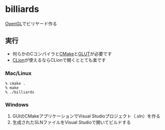 # billiards

[OpenGL](https://www.opengl.org)でビリヤード作る

## 実行

- 何らかのCコンパイラと[CMake](https://cmake.org)と[GLUT](https://www.opengl.org/resources/libraries/glut/)が必要です
- [CLion](https://www.jetbrains.com/clion/)が使えるならCLionで開くととても楽です

### Mac/Linux

```
% cmake .
% make
% ./billiards
```

### Windows

1. GUIのCMakeアプリケーションでVisual Studioプロジェクト（.sln）を作る
2. 生成されたSLNファイルをVisual Studioで開いてビルドする